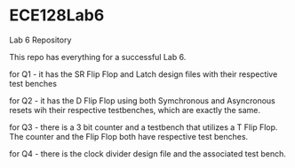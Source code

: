 # ECE128Lab6

Lab 6 Repository

This repo has everything for a successful Lab 6. 

for Q1 - it has the SR Flip Flop and Latch design files with their respective test benches

for Q2 - it has the D Flip Flop using both Symchronous and Asyncronous resets wih their respective testbenches, which are exactly the same.

for Q3 - there is a 3 bit counter and a testbench that utilizes a T Flip Flop. The counter and the Flip Flop both have respective test benches.

for Q4 - there is the clock divider design file and the associated test bench.
